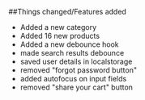 ##Things changed/Features added

-   Added a new category
-   Added 16 new products
-   Added a new debounce hook
-   made search results debounce
-   saved user details in localstorage
-   removed "forgot password button"
-   added autofocus on input fields
-   removed "share your cart" button
